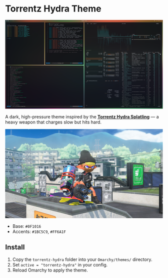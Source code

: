 # Torrentz Hydra Theme

![Preview](preview.png)

A dark, high-pressure theme inspired by the **[Torrentz Hydra Splatling](https://splatoonwiki.org/wiki/Torrentz_Hydra_Splatling)** —
a heavy weapon that charges slow but hits hard.

![In-game inspiration](image.jpg)

- Base: `#0F1016`
- Accents: `#1BC5C9`, `#FF6A1F`

## Install

1. Copy the `torrentz-hydra` folder into your `Omarchy/themes/` directory.
2. Set `active = "torrentz-hydra"` in your config.
3. Reload Omarchy to apply the theme.
